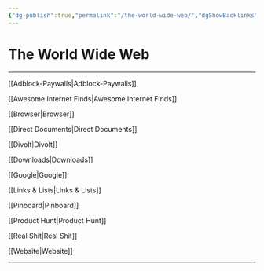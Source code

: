 ```yaml
---
{"dg-publish":true,"permalink":"/the-world-wide-web/","dgShowBacklinks":true,"dgShowLocalGraph":true}
---
```



# The World Wide Web

---

[[Adblock-Paywalls|Adblock-Paywalls]]

[[Awesome Internet Finds|Awesome Internet Finds]]

[[Browser|Browser]]

[[Direct Documents|Direct Documents]]

[[Divolt|Divolt]]

[[Downloads|Downloads]]

[[Google|Google]]

[[Links & Lists|Links & Lists]]

[[Pinboard|Pinboard]]

[[Product Hunt|Product Hunt]]

[[Real Shit|Real Shit]]

[[Website|Website]]

---
